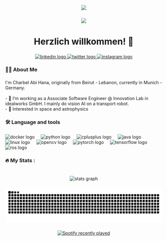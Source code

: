 <div align="center">
  <img height="150" src="https://4kwallpapers.com/images/walls/thumbs_3t/9621.jpg"  />
</div>

###

<div align="center">
  <img src="https://visitor-badge.laobi.icu/badge?page_id=charbel-a-hC.charbel-a-hC&right_color=steelblue"  />
</div>

###

<h1 align="center">Herzlich willkommen! 👋</h1>

###

<div align="center">
  <a href="https://www.linkedin.com/in/charbel-abi-hana/" target="_blank">
    <img src="https://raw.githubusercontent.com/maurodesouza/profile-readme-generator/master/src/assets/icons/social/linkedin/default.svg" width="52" height="40" alt="linkedin logo"  />
  </a>
  <a href="https://x.com/charbel_a_h_" target="_blank">
    <img src="https://raw.githubusercontent.com/maurodesouza/profile-readme-generator/master/src/assets/icons/social/twitter/default.svg" width="52" height="40" alt="twitter logo"  />
  </a>
  <a href="https://www.instagram.com/charbel_a_h" target="_blank">
    <img src="https://raw.githubusercontent.com/maurodesouza/profile-readme-generator/master/src/assets/icons/social/instagram/default.svg" width="52" height="40" alt="instagram logo"  />
  </a>
</div>

###

<h3 align="left">👩‍💻  About Me</h3>

###

<p align="left">I'm Charbel Abi Hana, originally from Beirut - Lebanon, currently in Munich - Germany. <br><br>- 🔭 I’m working as a Associate Software Engineer @ Innovation Lab in idealworks GmbH. I mainly do vision AI on a transport robot. <br>- 🚀 Interested in space and astrophysics</p>

###

<h3 align="left">🛠 Language and tools</h3>

###

<div align="left">
  <img src="https://cdn.jsdelivr.net/gh/devicons/devicon/icons/docker/docker-plain-wordmark.svg" height="40" alt="docker logo"  />
  <img width="12" />
  <img src="https://cdn.jsdelivr.net/gh/devicons/devicon/icons/python/python-original.svg" height="40" alt="python logo"  />
  <img width="12" />
  <img src="https://cdn.jsdelivr.net/gh/devicons/devicon/icons/cplusplus/cplusplus-original.svg" height="40" alt="cplusplus logo"  />
  <img width="12" />
  <img src="https://cdn.jsdelivr.net/gh/devicons/devicon/icons/java/java-original.svg" height="40" alt="java logo"  />
  <img width="12" />
  <img src="https://cdn.jsdelivr.net/gh/devicons/devicon/icons/linux/linux-original.svg" height="40" alt="linux logo"  />
  <img width="12" />
  <img src="https://cdn.jsdelivr.net/gh/devicons/devicon/icons/opencv/opencv-original.svg" height="40" alt="opencv logo"  />
  <img width="12" />
  <img src="https://cdn.jsdelivr.net/gh/devicons/devicon/icons/pytorch/pytorch-original.svg" height="40" alt="pytorch logo"  />
  <img width="12" />
  <img src="https://cdn.jsdelivr.net/gh/devicons/devicon/icons/tensorflow/tensorflow-original.svg" height="40" alt="tensorflow logo"  />
  <img width="12" />
  <img src="https://skillicons.dev/icons?i=ros" height="40" alt="ros logo"  />
</div>

###

<h3 align="left">🔥   My Stats :</h3>

###

<br clear="both">

<div align="center">
  <img src="https://github-readme-stats.vercel.app/api?username=charbel-a-hC&hide_title=false&hide_rank=true&show_icons=true&include_all_commits=true&count_private=true&disable_animations=false&theme=dark&locale=en&hide_border=true&order=1" height="250" alt="stats graph"  />
</div>

###

<img src="https://raw.githubusercontent.com/charbel-a-hC/charbel-a-hC/output/snake.svg" alt="Snake animation" />

###

<div align="center">
  <a href="https://open.spotify.com/user/uqgufz94wz635ttar6bk9htw5">
    <img src="https://spotify-recently-played-readme.vercel.app/api?user=uqgufz94wz635ttar6bk9htw5&count=5" alt="Spotify recently played"  />
  </a>
</div>

###
